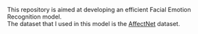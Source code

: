 This repository is aimed at developing an efficient Facial Emotion Recognition model.<br>
The dataset that I used in this model is the <a href="https://drive.google.com/drive/folders/1H_DWe8AAi4isXdfCmlU-OBQIF_W4aFcE?usp=sharing">AffectNet</a> dataset.<br>
